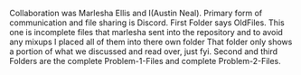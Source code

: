 Collaboration was Marlesha Ellis and I(Austin Neal). Primary form of communication and file sharing is Discord.
First Folder says OldFiles. This one is incomplete files that marlesha sent into the repository and to avoid any mixups I placed all of them into there own folder
That folder only shows a portion of what we discussed and read over, just fyi.
Second and third Folders are the complete Problem-1-Files and complete Problem-2-Files.
